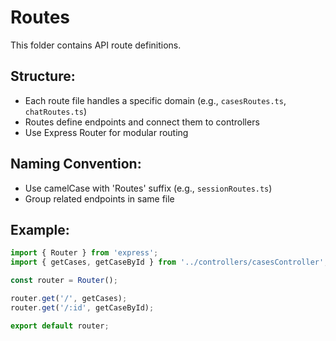 # Routes

This folder contains API route definitions.

## Structure:
- Each route file handles a specific domain (e.g., `casesRoutes.ts`, `chatRoutes.ts`)
- Routes define endpoints and connect them to controllers
- Use Express Router for modular routing

## Naming Convention:
- Use camelCase with 'Routes' suffix (e.g., `sessionRoutes.ts`)
- Group related endpoints in same file

## Example:
```typescript
import { Router } from 'express';
import { getCases, getCaseById } from '../controllers/casesController';

const router = Router();

router.get('/', getCases);
router.get('/:id', getCaseById);

export default router;
```
